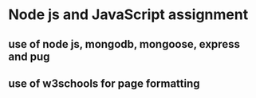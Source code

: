 # Node js and JavaScript assignment
## use of node js, mongodb, mongoose, express and pug
## use of w3schools for page formatting
